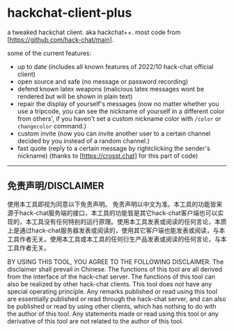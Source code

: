 # hackchat-client-plus

a tweaked hackchat client. aka hackchat++.
most code from [https://github.com/hack-chat/main].

some of the current features:

- up to date (includes all known features of 2022/10 hack-chat official client)
- open source and safe (no message or password recording)
- defend known latex weapons (malicious latex messages wont be rendered but will be shown in plain text)
- repair the display of yourself's messages (now no matter whether you use a tripcode, you can see the nickname of yourself in a different color from others', if you haven't set a custom nickname color with `/color` or `changecolor` command.)
- custom invite (now you can invite another user to a certain channel decided by you instead of a random channel.)
- fast quote (reply to a certain message by rightclicking the sender's nickname) (thanks to [https://crosst.chat] for this part of code)

---

## 免责声明/DISCLAIMER

使用本工具即视为同意以下免责声明。
免责声明以中文为准。本工具的功能皆来源于hack-chat服务端的接口，本工具的功能皆是其它hack-chat客户端也可以实现的，本工具没有任何特别的运行原理。使用本工具发表或阅读的任何言论，本质上是通过hack-chat服务器发表或阅读的，使用其它客户端也能发表或阅读，与本工具作者无关。使用本工具或本工具的任何衍生产品发表或阅读的任何言论，与本工具作者无关。

BY USING THIS TOOL, YOU AGREE TO THE FOLLOWING DISCLAIMER.
The disclaimer shall prevail in Chinese. The functions of this tool are all derived from the interface of the hack-chat server. The functions of this tool can also be realized by other hack-chat clients. This tool does not have any special operating principle. Any remarks published or read using this tool are essentially published or read through the hack-chat server, and can also be published or read by using other clients, which has nothing to do with the author of this tool. Any statements made or read using this tool or any derivative of this tool are not related to the author of this tool.
